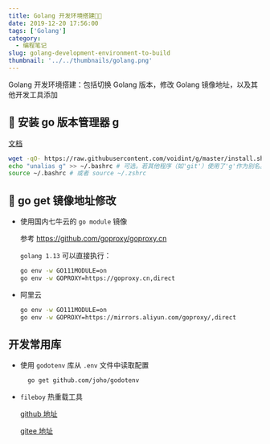 ```yaml
---
title: Golang 开发环境搭建🌈🌈
date: 2019-12-20 17:56:00
tags: ['Golang']
category:
  - 编程笔记
slug: golang-development-environment-to-build
thumbnail: '../../thumbnails/golang.png'
---
```


Golang 开发环境搭建：包括切换 Golang 版本，修改 Golang 镜像地址，以及其他开发工具添加

## 🚀 安装 go 版本管理器 g

[文档](https://github.com/voidint/g)

```bash
wget -qO- https://raw.githubusercontent.com/voidint/g/master/install.sh | bash
echo "unalias g" >> ~/.bashrc # 可选。若其他程序（如'git'）使用了'g'作为别名。
source ~/.bashrc # 或者 source ~/.zshrc
```

## 📌 go get 镜像地址修改

- 使用国内七牛云的 `go module` 镜像

  参考 <https://github.com/goproxy/goproxy.cn>

  `golang 1.13` 可以直接执行：

  ```bash
  go env -w GO111MODULE=on
  go env -w GOPROXY=https://goproxy.cn,direct
  ```

- 阿里云

  ```bash
  go env -w GO111MODULE=on
  go env -w GOPROXY=https://mirrors.aliyun.com/goproxy/,direct
  ```

## 开发常用库

- 使用 `godotenv` 库从 `.env` 文件中读取配置

  ```bash
    go get github.com/joho/godotenv
  ```

- `fileboy` 热重载工具

  [github 地址](https://github.com/dengsgo/fileboy)

  [gitee 地址](https://gitee.com/dengsgo/fileboy)
